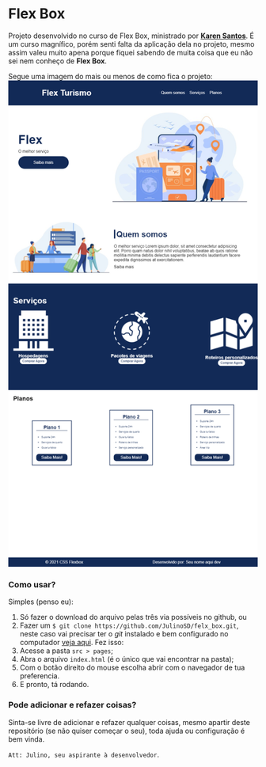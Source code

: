 # Flex Box

Projeto desenvolvido no curso de Flex Box, ministrado por **[Karen Santos](https://www.linkedin.com/in/karenasantos/)**. É um curso magnífico, porém senti falta da aplicação dela no projeto, mesmo assim valeu muito apena porque fiquei sabendo de muita coisa que eu não sei nem conheço de **Flex Box**.

Segue uma imagem do mais ou menos de como fica o projeto:
![Layout](./index.html.png)

### Como usar?

Simples (penso eu): 
1. Só fazer o download do arquivo pelas três via possíveis no github, ou 
2. Fazer um `$ git clone https://github.com/JulinoSD/felx_box.git`, neste caso vai precisar ter o _git_ instalado e bem configurado no computador [veja aqui](https://git-scm.com/book/pt-br/v2/Começando-Instalando-o-Git).
Fez isso:
1. Acesse a pasta `src > pages`;
2. Abra o arquivo `index.html` (é o único que vai encontrar na pasta);
3. Com o botão direito do mouse escolha abrir com o navegador de tua preferencia.
4. E pronto, tá rodando.

### Pode adicionar e refazer coisas?

Sinta-se livre de adicionar e refazer qualquer coisas, mesmo apartir deste repositório (se não quiser começar o seu), toda ajuda ou configuração é bem vinda.

`Att: Julino, seu aspirante à desenvolvedor`.
